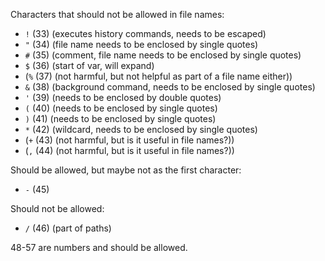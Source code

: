 Characters that should not be allowed in file names:
- `!` (33) (executes history commands, needs to be escaped)
- `"` (34) (file name needs to be enclosed by single quotes)
- `#` (35) (comment, file name needs to be enclosed by single quotes)
- `$` (36) (start of var, will expand)
- (`%` (37) (not harmful, but not helpful as part of a file name either))
- `&` (38) (background command, needs to be enclosed by single quotes)
- `'` (39) (needs to be enclosed by double quotes)
- `(` (40) (needs to be enclosed by single quotes)
- `)` (41) (needs to be enclosed by single quotes)
- `*` (42) (wildcard, needs to be enclosed by single quotes)
- (`+` (43) (not harmful, but is it useful in file names?))
- (`,` (44) (not harmful, but is it useful in file names?))

Should be allowed, but maybe not as the first character:
- `-` (45)

Should not be allowed:
- `/` (46) (part of paths)

48-57 are numbers and should be allowed.
